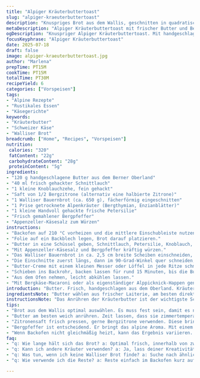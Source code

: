 ```yaml
---
title: "Alpiger Kräuterbuttertoast"
slug: "alpiger-kraeuterbuttertoast"
description: "Knuspriges Brot aus dem Wallis, geschnitten in quadratische Abschnitte. Handgeschlagene Butter vermischt mit frischem Schnittlauch und getrockneten Alpenkräutern. Ein Spritzer frischer Zitronensaft bringt Säure, eine Prise Appenzeller-Salz und Bergpfeffer würzen. Im Ofen sanft gebräunt, so dass die Butter schmilzt und die Aromen aufsteigen. Passt wunderbar zu gratinierten Teigwaren mit Gruyère. Ein rustikaler Snack, inspiriert vom Leben auf der Alp, wo einfache Zutaten höchsten Genuss versprechen."
metaDescription: "Alpiger Kräuterbuttertoast mit frischer Butter und Bergkräutern, ideal für Berge und Hütten. Ein rustikaler Snack aus der Schweizer Alpenküche."
ogDescription: "Knuspriger Alpiger Kräuterbuttertoast. Mit handgeschlagener Butter, Kräutern und Walliser Bauernbrot. Perfekt zu Käse oder am Alppicknick."
focusKeyphrase: "Alpiger Kräuterbuttertoast"
date: 2025-07-18
draft: false
image: alpiger-kraeuterbuttertoast.jpg
author: "Marlena"
prepTime: PT15M
cookTime: PT15M
totalTime: PT30M
recipeYield: 6
categories: ["Vorspeisen"]
tags:
- "Alpine Rezepte"
- "Rustikales Essen"
- "Käsegerichte"
keywords:
- "Kräuterbutter"
- "Schweizer Käse"
- "Walliser Brot"
breadcrumb: ["Home", "Recipes", "Vorspeisen"]
nutrition: 
 calories: "320"
 fatContent: "22g"
 carbohydrateContent: "28g"
 proteinContent: "5g"
ingredients:
- "120 g handgeschlagene Butter aus dem Berner Oberland"
- "40 ml frisch gehackter Schnittlauch"
- "1 kleine Knoblauchzehe, fein gehackt"
- "Saft von 1/2 Bergzitrone (alternativ eine halbierte Zitrone)"
- "1 Walliser Bauernbrot (ca. 650 g), fächerförmig eingeschnitten"
- "1 Prise getrocknete Alpenkräuter (Bergthymian, Enzianblätter)"
- "1 kleine Handvoll gehackte frische Petersilie"
- "Frisch gemahlener Bergpfeffer"
- "Appenzeller-Käsesalz zum Würzen"
instructions:
- "Backofen auf 210 °C vorheizen und die mittlere Einschubleiste nutzen."
- "Folie auf ein Backblech legen, Brot darauf platzieren."
- "Butter in eine Schüssel geben, Schnittlauch, Petersilie, Knoblauch, Zitronensaft und getrocknete Alpenkräuter untermischen."
- "Mit Appenzeller-Käsesalz und Bergpfeffer kräftig würzen."
- "Das Walliser Bauernbrot in ca. 2,5 cm breite Scheiben einschneiden, aber nicht ganz durchschneiden, so bleibt das Brot als Laib verbunden."
- "Die Einschnitte zuerst längs, dann im 90-Grad-Winkel quer schneiden, so entstehen kleine Quadrate."
- "Butter-Creme mit einem kleinen Messer oder Löffel in jede Ritze schmieren, besonders auf die Schnittflächen achten."
- "Schieben ins Backrohr, backen lassen für rund 15 Minuten, bis die Butter schmilzt und sich goldbraune Röstaromen zeigen."
- "Aus dem Ofen nehmen, leicht abkühlen lassen."
- "Mit Bergkäse-Macaroni oder als eigenständiger Alppicknick-Happen geniessen."
introduction: "Butter. Frisch, handgeschlagen aus dem Oberland. Kräuter, geerntet am Mittwochmorgen neben der Alphütte. Brot, jeder Schnitt ein kleines Stück Heimat – Wallis, grobkörnig, duftet nach Roggen. Der Ofen glüht, alter Steinhaus-Ofen, Backblech aus Kupfer, Folie zum Schutz des Holztischs. Splitterndes Holzfeuer knistert, während die Butter schmilzt und sich mit Zitronensäure vermischt. Knoblauch bringt Würze, Schnittlauch Frische, Alpenkräuter das wilde Aroma. So soll's sein in der Bergeinsamkeit. Man schnippelt nicht einfach. Man lebt mit dem Brot, steckt es teils dankbar, teils hungrig in die Hand. Dazu ein Glas klaren Quellwassers, ein Stück Gruyère – fertig ist der Snack, der durchzieht, wenn die Füsse müde sind vom Aufstieg."
ingredientsNote: "Butter wählen aus frischer Laiterie, am besten direkt von der Alp, wo die Kühe auf saftigem Berggras weiden. Das ist nicht wie Massenware. Schnittlauch frisch zupfen, nach der Morgentauzeit – das bringt das beste Aroma. Alpenkräuter müssen sorgsam gesammelt werden, weil sie schnell ihren Duft verlieren. Bergzitrone bringt Säure, ersetzt manchmal gemeine Industrie-Zitrone. Das Walliser Bauernbrot darf nicht zu weich sein, sonst wird der Schnitt matschig. Durch das quadratische Einscheiden verteilt sich die Butter ideal und bleibt beim Backen in den 'Taschnitten'. Pfeffer und Salz kommen aus den Alpen, echte Bergprodukte, die in keiner Küche fehlen sollten."
instructionsNote: "Das Anrühren der Kräuterbutter ist der wichtigste Schritt. Nicht einfach alles zusammen werfen, sondern Butter zuerst weich werden lassen, dann die Kräuter langsam untermengen. So entfalten sie ihr Aroma. Brot wird nicht komplett durchgeschnitten, so bleibt die Struktur erhalten und man erhält kleine Portionen, die man wie Grilled Cheese portionsweise abziehen kann. Das Backen auf mittlerer Stufe lässt die Butter sachte schmelzen und das Brot leicht rösten – so bleibt die Textur knusprig und innen wunderbar weich. Alpenofen oder moderner Elektroofen – hauptsache die Hitze ist gleichmässig und gut verteilt. Servieren wenn noch warm, optional mit einem Klecks würzigem Gruyère-Schmelz oder hausgemachtem Apfelchutney. Urchig, alpin, mit Herz."
tips:
- "Brot aus dem Wallis optimal auswählen. Es muss fest sein, damit es nicht matschig wird. Fächerförmig schneiden für mehr Butter-Distribution. Perfekt für die Struktur."
- "Butter am besten weich anrühren. Zeit lassen, dass sie zimmertemperatur erreicht. Kräuter sorgfältig vermischen. So entfalten die Aromen ihr volles Potenzial. Schneide nicht zu hektisch."
- "Zitronensaft frisch pressen, gerne Bergzitrone verwenden. Diese bringt eine ganz andere Säure. Kombiniere das mit Appenzeller-Salz. Ein bisschen ist genug, nicht zu salzig."
- "Bergpfeffer ist entscheidend. Er bringt das alpine Aroma. Mit einem Mörser frisch mahlen, das gibt Intensität. Vor dem Servieren auf das Brot streuen – für mehr Geschmack."
- "Wenn Backofen nicht gleichmäßig heizt, kann das Ergebnis variieren. Achte darauf, gleichmäßig braun. Ein guter Alp-Ofen ist hilfreich. Lass das Brot vorher bei Raumtemperatur stehen."
faq:
- "q: Wie lange hält sich das Brot? a: Optimal frisch, innerhalb von zwei Tagen aufbrauchen. Im Kühlschrank lagern, dann aber vor dem Essen wieder aufwärmen. Muss knusprig bleiben."
- "q: Kann ich andere Kräuter verwenden? a: Ja, lass deiner Kreativität freien Lauf. Frische Kräuter sind top, aber manchmal sind Trockenkräuter nötig. Wichtig ist, die richtigen Kombinationen zu finden."
- "q: Was tun, wenn ich keine Walliser Brot finde? a: Suche nach ähnlichem rustikalen Brot. Ein kräftiges Roggenbrot funktioniert. Wichtig ist die Textur. Mache den Schnitt gleich."
- "q: Wie verwende ich die Reste? a: Reste einfach im Backofen kurz aufwärmen. Sie sind super im nächsten Alppicknick. Oder mit einem Aufstrich kombinieren. Käse passt immer."

---
```

